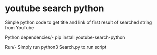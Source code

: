 # youtube search python
Simple python code to get title and link of first result of searched string from YouTube

Python dependencies/-
pip install youtube-search-python

Run/-
Simply run python3 Search.py to.run script
